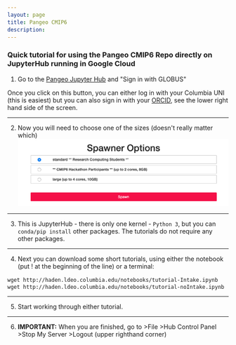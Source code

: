 ```yaml
---
layout: page
title: Pangeo CMIP6
description: 
---
```



### Quick tutorial for using the Pangeo CMIP6 Repo directly on JupyterHub running in Google Cloud

1. Go to the [Pangeo Jupyter Hub](https://ocean.pangeo.io) and "Sign in with GLOBUS"

Once you click on this button, you can either log in with your Columbia UNI (this is easiest) but you can also sign in with your [ORCID](https://orcid.org/register), see the lower right hand side of the screen.

-------------
2. Now you will need to choose one of the sizes (doesn't really matter which)
![Spawner Choices](../assets/SpawnerOptions.png)

-------------
3. This is JupyterHub - there is only one kernel - `Python 3`, but you can `conda/pip install` other packages. The tutorials do not require any other packages.

-------------
4. Next you can download some short tutorials, using either the notebook (put ! at the beginning of the line) or a terminal:

```
wget http://haden.ldeo.columbia.edu/notebooks/tutorial-Intake.ipynb
wget http://haden.ldeo.columbia.edu/notebooks/tutorial-noIntake.ipynb
```
-------------
5. Start working through either tutorial.

-------------
6. **IMPORTANT:** When you are finished, go to >File >Hub Control Panel >Stop My Server >Logout (upper righthand corner)


